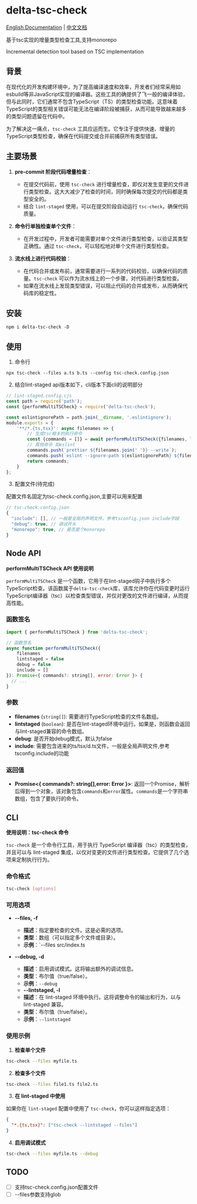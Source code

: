 # delta-tsc-check
[English Documentation](README.md) | [中文文档](README.zh.md)

基于tsc实现的增量类型检查工具,支持monorepo

Incremental detection tool based on TSC implementation

## 背景

在现代化的开发构建环境中，为了提高编译速度和效率，开发者们经常采用如esbuild等非JavaScript实现的编译器。这些工具的确提供了飞一般的编译体验，但与此同时，它们通常不包含TypeScript（TS）的类型检查功能。这意味着TypeScript的类型相关错误可能无法在编译阶段被捕获，从而可能导致越来越多的类型问题遗留在代码中。

为了解决这一痛点，`tsc-check` 工具应运而生。它专注于提供快速、增量的TypeScript类型检查，确保在代码提交或合并前捕获所有类型错误。

## 主要场景

1. **pre-commit 阶段代码增量检查**：
	* 在提交代码前，使用 `tsc-check` 进行增量检查，即仅对发生变更的文件进行类型检查。这大大减少了检查的时间，同时确保每次提交的代码都是类型安全的。
	* 结合 `lint-staged` 使用，可以在提交阶段自动运行 `tsc-check`，确保代码质量。

2. **命令行单独检查单个文件**：
	* 在开发过程中，开发者可能需要对单个文件进行类型检查，以验证其类型正确性。通过 `tsc-check`，可以轻松地对单个文件进行类型检查。
3. **流水线上进行代码校验**：
	* 在代码合并或发布前，通常需要进行一系列的代码校验，以确保代码的质量。`tsc-check` 可以作为流水线上的一个步骤，对代码进行类型检查。
	* 如果在流水线上发现类型错误，可以阻止代码的合并或发布，从而确保代码库的稳定性。


## 安装

```shell
npm i delta-tsc-check -D
```

## 使用

1. 命令行

```shell
npx tsc-check --files a.ts b.ts --config tsc-check.config.json

```

2. 结合lint-staged
api版本如下，cli版本下面cli的说明部分

```js
// lint-staged.config.cjs
const path = require('path');
const {performMultiTSCheck} = require('delta-tsc-check');

const eslintignorePath = path.join(__dirname, '.eslintignore');
module.exports = {
    '**/*.{ts,tsx}': async filenames => {
        // 生成tsc相关的执行命令
        const {commands = []} = await performMultiTSCheck({filenames, lintstaged: true});
        // 其他命令 如eslint
        commands.push(`prettier ${filenames.join(' ')} --write`);
        commands.push(`eslint --ignore-path ${eslintignorePath} ${filenames.join(' ')} --fix --quiet --cache`);
        return commands;
    }
};

```

3. 配置文件(待完成)

配置文件名固定为tsc-check.config.json,主要可以用来配置
```js
// tsc-check.config.json
{
  "include": [], // 一般是全局的声明文件。参考tsconfig.json include字段
  "debug": true, // 调试开头
  "monorepo": true, // 是否是个monorepo
}
```

## Node API

**performMultiTSCheck API 使用说明**

`performMultiTSCheck` 是一个函数，它用于在lint-staged钩子中执行多个TypeScript检查。该函数属于`delta-tsc-check`库，该库允许你在代码变更时运行TypeScript编译器（tsc）以检查类型错误，并仅对更改的文件进行编译，从而提高性能。

### 函数签名

```javascript
import { performMultiTSCheck } from 'delta-tsc-check';

// 函数签名
async function performMultiTSCheck({
    filenames
    lintstaged = false
    debug = false
    include = []
}): Promise<{ commands?: string[], error: Error }> {
  // ...
}
```

### 参数

- **filenames** (`string[]`): 需要进行TypeScript检查的文件名数组。
- **lintstaged** (`boolean`): 是否在lint-staged环境中运行。如果是，则函数会返回与lint-staged兼容的命令数组。
- **debug**: 是否开始debug模式，默认为false
- **include**: 需要包含进来的ts/tsx/d.ts文件，一般是全局声明文件,参考tsconfig.include的功能

### 返回值

- **Promise<{ commands?: string[],error: Error }>**: 返回一个Promise，解析后得到一个对象，该对象包含`commands`和`error`属性。`commands`是一个字符串数组，包含了要执行的命令。

## CLI

**使用说明：tsc-check 命令**

`tsc-check` 是一个命令行工具，用于执行 TypeScript 编译器（tsc）的类型检查，并且可以与 lint-staged 集成，以仅对变更的文件进行类型检查。它提供了几个选项来定制执行行为。

### 命令格式

```bash
tsc-check [options]
```

### 可用选项

- **--files, -f**
  - **描述**：指定要检查的文件。这是必需的选项。
  - **类型**：数组（可以指定多个文件或目录）。
  - **示例**：`--files src/index.ts

- **--debug, -d**
  - **描述**：启用调试模式。这将输出额外的调试信息。
  - **类型**：布尔值（true/false）。
  - **示例**：`--debug`
  - **--lintstaged, -l**
  - **描述**：在 lint-staged 环境中执行。这将调整命令的输出和行为，以与 lint-staged 兼容。
  - **类型**：布尔值（true/false）。
  - **示例**：`--lintstaged`


### 使用示例

1. **检查单个文件**

```bash
tsc-check --files myfile.ts
```

2. **检查多个文件**

```bash
tsc-check --files file1.ts file2.ts
```

3. **在 lint-staged 中使用**

如果你在 `lint-staged` 配置中使用了 `tsc-check`，你可以这样指定选项：

```json
{
  "*.{ts,tsx}": ["tsc-check --lintstaged --files"]
}
```

4. **启用调试模式**

```bash
tsc-check --files myfile.ts --debug
```

## TODO
- [ ] 支持tsc-check.config.json配置文件
- [ ] --files参数支持glob
